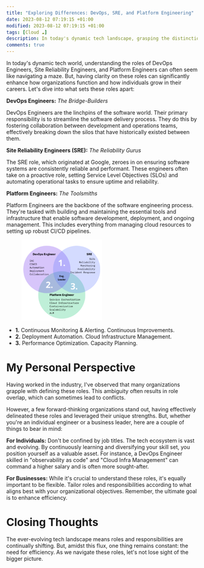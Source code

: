 ```yaml
---
title: "Exploring Differences: DevOps, SRE, and Platform Engineering"
date: 2023-08-12 07:19:15 +01:00
modified: 2023-08-12 07:19:15 +01:00
tags: [Cloud ☁️]
description: In today's dynamic tech landscape, grasping the distinctions among DevOps Engineers, Site Reliability Engineers (SREs), and Platform Engineers can feel like navigating a maze. This article sheds light on these roles' unique characteristics and their crucial impact on organizational success. Explore the vital responsibilities of each role and gain insights into how these roles interact within the ever-evolving tech industry. Whether you're an individual engineer or a business leader, understanding these roles can drive career growth and enhance operational efficiency.
comments: true
---
```


In today's dynamic tech world, understanding the roles of DevOps Engineers, Site Reliability Engineers, and Platform Engineers can often seem like navigating a maze. But, having clarity on these roles can significantly enhance how organizations function and how individuals grow in their careers. Let's dive into what sets these roles apart:

**DevOps Engineers:** _The Bridge-Builders_

DevOps Engineers are the linchpins of the software world. Their primary responsibility is to streamline the software delivery process. They do this by fostering collaboration between development and operations teams, effectively breaking down the silos that have historically existed between them.

**Site Reliability Engineers (SRE):** _The Reliability Gurus_

The SRE role, which originated at Google, zeroes in on ensuring software systems are consistently reliable and performant. These engineers often take on a proactive role, setting Service Level Objectives (SLOs) and automating operational tasks to ensure uptime and reliability.

**Platform Engineers:** _The Toolsmiths_

Platform Engineers are the backbone of the software engineering process. They're tasked with building and maintaining the essential tools and infrastructure that enable software development, deployment, and ongoing management. This includes everything from managing cloud resources to setting up robust CI/CD pipelines.

<figure>
<img src="/assets/img/4/1.png" alt="" style="width:50%;height:50%;">
</figure>

- **1.** Continuous Monitoring & Alerting. Continuous Improvements.
- **2.** Deployment Automation. Cloud Infrastructure Management.
- **3.** Performance Optimization. Capacity Planning.

# My Personal Perspective

Having worked in the industry, I've observed that many organizations grapple with defining these roles. This ambiguity often results in role overlap, which can sometimes lead to conflicts.

However, a few forward-thinking organizations stand out, having effectively delineated these roles and leveraged their unique strengths. But, whether you're an individual engineer or a business leader, here are a couple of things to bear in mind:

**For Individuals:** Don't be confined by job titles. The tech ecosystem is vast and evolving. By continuously learning and diversifying your skill set, you position yourself as a valuable asset. For instance, a DevOps Engineer skilled in "observability as code" and "Cloud Infra Management" can command a higher salary and is often more sought-after.

**For Businesses:** While it's crucial to understand these roles, it's equally important to be flexible. Tailor roles and responsibilities according to what aligns best with your organizational objectives. Remember, the ultimate goal is to enhance efficiency.

# Closing Thoughts

The ever-evolving tech landscape means roles and responsibilities are continually shifting. But, amidst this flux, one thing remains constant: the need for efficiency. As we navigate these roles, let's not lose sight of the bigger picture.
